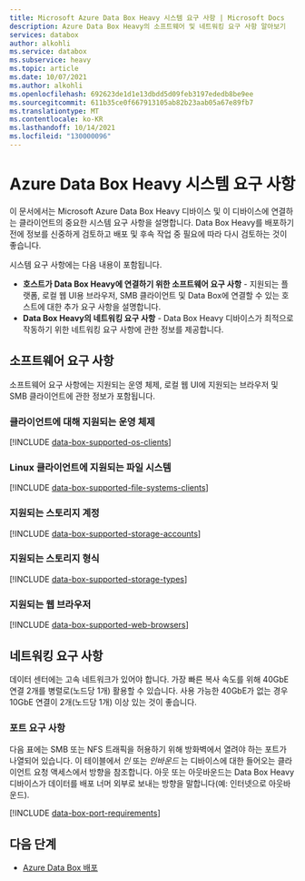 ```yaml
---
title: Microsoft Azure Data Box Heavy 시스템 요구 사항 | Microsoft Docs
description: Azure Data Box Heavy의 소프트웨어 및 네트워킹 요구 사항 알아보기
services: databox
author: alkohli
ms.service: databox
ms.subservice: heavy
ms.topic: article
ms.date: 10/07/2021
ms.author: alkohli
ms.openlocfilehash: 692623de1d1e13dbdd5d09feb3197ededb8be9ee
ms.sourcegitcommit: 611b35ce0f667913105ab82b23aab05a67e89fb7
ms.translationtype: MT
ms.contentlocale: ko-KR
ms.lasthandoff: 10/14/2021
ms.locfileid: "130000096"
---
```

# <a name="azure-data-box-heavy-system-requirements"></a>Azure Data Box Heavy 시스템 요구 사항

이 문서에서는 Microsoft Azure Data Box Heavy 디바이스 및 이 디바이스에 연결하는 클라이언트의 중요한 시스템 요구 사항을 설명합니다. Data Box Heavy를 배포하기 전에 정보를 신중하게 검토하고 배포 및 후속 작업 중 필요에 따라 다시 검토하는 것이 좋습니다.

시스템 요구 사항에는 다음 내용이 포함됩니다.

* **호스트가 Data Box Heavy에 연결하기 위한 소프트웨어 요구 사항** - 지원되는 플랫폼, 로컬 웹 UI용 브라우저, SMB 클라이언트 및 Data Box에 연결할 수 있는 호스트에 대한 추가 요구 사항을 설명합니다.
* **Data Box Heavy의 네트워킹 요구 사항** - Data Box Heavy 디바이스가 최적으로 작동하기 위한 네트워킹 요구 사항에 관한 정보를 제공합니다.

## <a name="software-requirements"></a>소프트웨어 요구 사항

소프트웨어 요구 사항에는 지원되는 운영 체제, 로컬 웹 UI에 지원되는 브라우저 및 SMB 클라이언트에 관한 정보가 포함됩니다.

### <a name="supported-operating-systems-for-clients"></a>클라이언트에 대해 지원되는 운영 체제

[!INCLUDE [data-box-supported-os-clients](../../includes/data-box-supported-os-clients.md)]

### <a name="supported-file-systems-for-linux-clients"></a>Linux 클라이언트에 지원되는 파일 시스템

[!INCLUDE [data-box-supported-file-systems-clients](../../includes/data-box-supported-file-systems-clients.md)]

### <a name="supported-storage-accounts"></a>지원되는 스토리지 계정

[!INCLUDE [data-box-supported-storage-accounts](../../includes/data-box-supported-storage-accounts.md)]

### <a name="supported-storage-types"></a>지원되는 스토리지 형식

[!INCLUDE [data-box-supported-storage-types](../../includes/data-box-supported-storage-types.md)]

### <a name="supported-web-browsers"></a>지원되는 웹 브라우저

[!INCLUDE [data-box-supported-web-browsers](../../includes/data-box-supported-web-browsers.md)]

## <a name="networking-requirements"></a>네트워킹 요구 사항

데이터 센터에는 고속 네트워크가 있어야 합니다. 가장 빠른 복사 속도를 위해 40GbE 연결 2개를 병렬로(노드당 1개) 활용할 수 있습니다. 사용 가능한 40GbE가 없는 경우 10GbE 연결이 2개(노드당 1개) 이상 있는 것이 좋습니다.

### <a name="port-requirements"></a>포트 요구 사항

다음 표에는 SMB 또는 NFS 트래픽을 허용하기 위해 방화벽에서 열려야 하는 포트가 나열되어 있습니다. 이 테이블에서 *인* 또는 *인바운드* 는 디바이스에 대한 들어오는 클라이언트 요청 액세스에서 방향을 참조합니다. 아웃 또는 아웃바운드는 Data Box Heavy 디바이스가 데이터를 배포 너머 외부로 보내는 방향을 말합니다(예: 인터넷으로 아웃바운드).

[!INCLUDE [data-box-port-requirements](../../includes/data-box-port-requirements.md)]

## <a name="next-steps"></a>다음 단계

* [Azure Data Box 배포](data-box-deploy-ordered.md)
